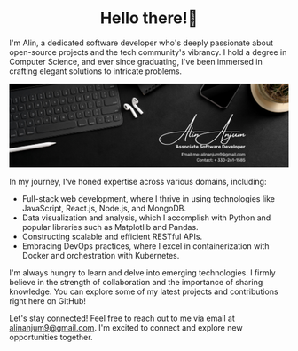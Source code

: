 <h1 align = "center">Hello there!👋</h1>
I'm Alin, a dedicated software developer who's deeply passionate about open-source projects and the tech community's vibrancy. I hold a degree in Computer Science, and ever since graduating, I've been immersed in crafting elegant solutions to intricate problems.

![](banner.png)

In my journey, I've honed expertise across various domains, including:

* Full-stack web development, where I thrive in using technologies like JavaScript, React.js, Node.js, and MongoDB.
* Data visualization and analysis, which I accomplish with Python and popular libraries such as Matplotlib and Pandas.
* Constructing scalable and efficient RESTful APIs.
* Embracing DevOps practices, where I excel in containerization with Docker and orchestration with Kubernetes.

I'm always hungry to learn and delve into emerging technologies. I firmly believe in the strength of collaboration and the importance of sharing knowledge. You can explore some of my latest projects and contributions right here on GitHub!

Let's stay connected! Feel free to reach out to me via email at alinanjum9@gmail.com. I'm excited to connect and explore new opportunities together.




